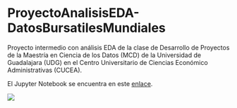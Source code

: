 # ProyectoAnalisisEDA-DatosBursatilesMundiales
Proyecto intermedio con análisis EDA de la clase de Desarrollo de Proyectos de la Maestría en Ciencia de los Datos (MCD) de la Universidad de Guadalajara (UDG) en el Centro Universitario de Ciencias Económico Administrativas (CUCEA).


El Jupyter Notebook se encuentra en este [enlace](/src/EDA-DatosBursatilesMundiales.ipynb).

![]('results/stocks.png')
